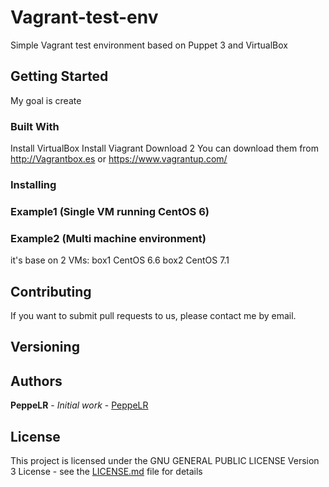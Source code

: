 # Vagrant-test-env
Simple Vagrant test environment based on Puppet 3 and VirtualBox

## Getting Started
My goal is create 

### Built With
Install VirtualBox
Install Viagrant
Download 2 
You can download them from http://Vagrantbox.es or https://www.vagrantup.com/

### Installing

### Example1 (Single VM running CentOS 6)


### Example2 (Multi machine environment)
it's base on 2 VMs:
box1 CentOS 6.6
box2 CentOS 7.1


## Contributing

If you want to submit pull requests to us, please contact me by email.

## Versioning


## Authors

**PeppeLR** - *Initial work* - [PeppeLR](https://github.com/PeppeLR)


## License

This project is licensed under the  GNU GENERAL PUBLIC LICENSE Version 3 License - see the [LICENSE.md](LICENSE.md) file for details

